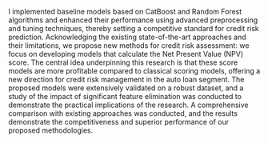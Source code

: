 I implemented baseline models based on CatBoost and Random Forest algorithms and enhanced their performance using advanced preprocessing and tuning techniques, thereby setting a competitive standard for credit risk prediction. Acknowledging the existing state-of-the-art approaches and their limitations, we propose new methods for credit risk assessment: we focus on developing models that calculate the Net Present Value (NPV) score. The central idea underpinning this research is that these score models are more profitable compared to classical scoring models, offering a new direction for credit risk management in the auto loan segment.
The proposed models were extensively validated on a robust dataset, and a study of the impact of significant feature elimination was conducted to demonstrate the practical implications of the research. A comprehensive comparison with existing approaches was conducted, and the results demonstrate the competitiveness and superior performance of our proposed methodologies.
